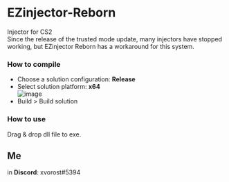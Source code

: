 # EZinjector-Reborn
Injector for CS2<br>
Since the release of the trusted mode update, many injectors have stopped working, but EZinjector Reborn has a workaround for this system.
### How to compile
- Choose a solution configuration: **Release**
- Select solution platform: **x64**<br>
![image](https://github.com/user-attachments/assets/f2d68bb2-07cd-4c80-8d3e-a34bd05ea03e)
- Build > Build solution

### How to use
Drag & drop dll file to exe.

## Me
in **Discord**: xvorost#5394
